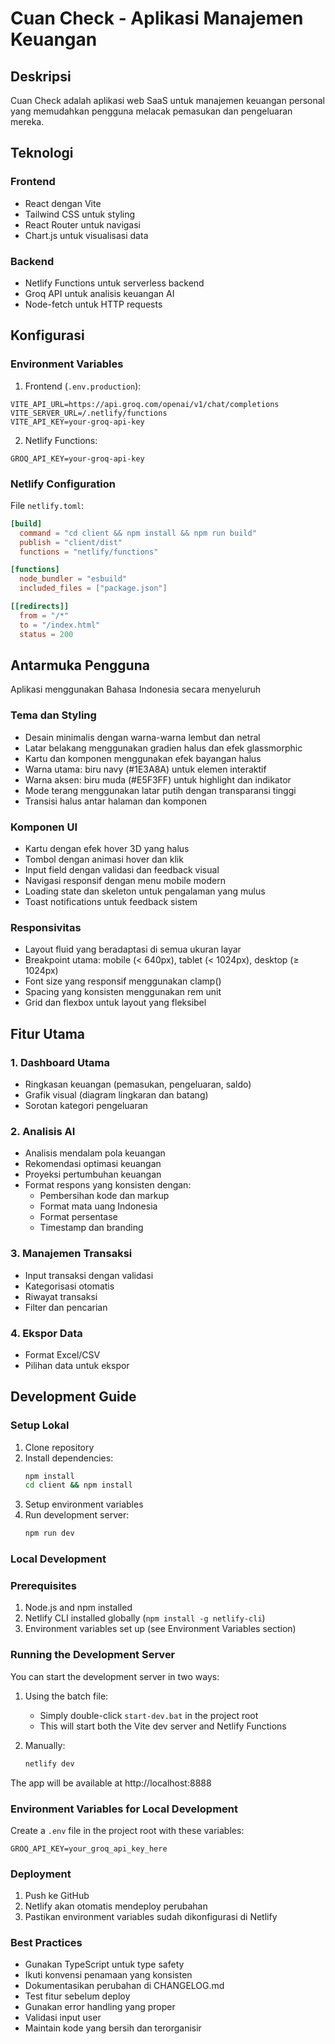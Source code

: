# Cuan Check - Aplikasi Manajemen Keuangan

## Deskripsi
Cuan Check adalah aplikasi web SaaS untuk manajemen keuangan personal yang memudahkan pengguna melacak pemasukan dan pengeluaran mereka.

## Teknologi

### Frontend
- React dengan Vite
- Tailwind CSS untuk styling
- React Router untuk navigasi
- Chart.js untuk visualisasi data

### Backend
- Netlify Functions untuk serverless backend
- Groq API untuk analisis keuangan AI
- Node-fetch untuk HTTP requests

## Konfigurasi

### Environment Variables
1. Frontend (`.env.production`):
```env
VITE_API_URL=https://api.groq.com/openai/v1/chat/completions
VITE_SERVER_URL=/.netlify/functions
VITE_API_KEY=your-groq-api-key
```

2. Netlify Functions:
```env
GROQ_API_KEY=your-groq-api-key
```

### Netlify Configuration
File `netlify.toml`:
```toml
[build]
  command = "cd client && npm install && npm run build"
  publish = "client/dist"
  functions = "netlify/functions"

[functions]
  node_bundler = "esbuild"
  included_files = ["package.json"]

[[redirects]]
  from = "/*"
  to = "/index.html"
  status = 200
```

## Antarmuka Pengguna
Aplikasi menggunakan Bahasa Indonesia secara menyeluruh

### Tema dan Styling
- Desain minimalis dengan warna-warna lembut dan netral
- Latar belakang menggunakan gradien halus dan efek glassmorphic
- Kartu dan komponen menggunakan efek bayangan halus
- Warna utama: biru navy (#1E3A8A) untuk elemen interaktif
- Warna aksen: biru muda (#E5F3FF) untuk highlight dan indikator
- Mode terang menggunakan latar putih dengan transparansi tinggi
- Transisi halus antar halaman dan komponen

### Komponen UI
- Kartu dengan efek hover 3D yang halus
- Tombol dengan animasi hover dan klik
- Input field dengan validasi dan feedback visual
- Navigasi responsif dengan menu mobile modern
- Loading state dan skeleton untuk pengalaman yang mulus
- Toast notifications untuk feedback sistem

### Responsivitas
- Layout fluid yang beradaptasi di semua ukuran layar
- Breakpoint utama: mobile (< 640px), tablet (< 1024px), desktop (≥ 1024px)
- Font size yang responsif menggunakan clamp()
- Spacing yang konsisten menggunakan rem unit
- Grid dan flexbox untuk layout yang fleksibel

## Fitur Utama

### 1. Dashboard Utama
- Ringkasan keuangan (pemasukan, pengeluaran, saldo)
- Grafik visual (diagram lingkaran dan batang)
- Sorotan kategori pengeluaran

### 2. Analisis AI
- Analisis mendalam pola keuangan
- Rekomendasi optimasi keuangan
- Proyeksi pertumbuhan keuangan
- Format respons yang konsisten dengan:
  - Pembersihan kode dan markup
  - Format mata uang Indonesia
  - Format persentase
  - Timestamp dan branding

### 3. Manajemen Transaksi
- Input transaksi dengan validasi
- Kategorisasi otomatis
- Riwayat transaksi
- Filter dan pencarian

### 4. Ekspor Data
- Format Excel/CSV
- Pilihan data untuk ekspor

## Development Guide

### Setup Lokal
1. Clone repository
2. Install dependencies:
   ```bash
   npm install
   cd client && npm install
   ```
3. Setup environment variables
4. Run development server:
   ```bash
   npm run dev
   ```

### Local Development

### Prerequisites
1. Node.js and npm installed
2. Netlify CLI installed globally (`npm install -g netlify-cli`)
3. Environment variables set up (see Environment Variables section)

### Running the Development Server
You can start the development server in two ways:

1. Using the batch file:
   - Simply double-click `start-dev.bat` in the project root
   - This will start both the Vite dev server and Netlify Functions

2. Manually:
   ```bash
   netlify dev
   ```

The app will be available at http://localhost:8888

### Environment Variables for Local Development
Create a `.env` file in the project root with these variables:
```
GROQ_API_KEY=your_groq_api_key_here
```

### Deployment
1. Push ke GitHub
2. Netlify akan otomatis mendeploy perubahan
3. Pastikan environment variables sudah dikonfigurasi di Netlify

### Best Practices
- Gunakan TypeScript untuk type safety
- Ikuti konvensi penamaan yang konsisten
- Dokumentasikan perubahan di CHANGELOG.md
- Test fitur sebelum deploy
- Gunakan error handling yang proper
- Validasi input user
- Maintain kode yang bersih dan terorganisir
